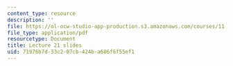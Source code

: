 ```yaml
---
content_type: resource
description: ''
file: https://ol-ocw-studio-app-production.s3.amazonaws.com/courses/11-438-economic-development-planning-spring-2020/71976b7d33c207cb424ba686f6f55ef1_MIT11_438s20_lec21.pdf
file_type: application/pdf
resourcetype: Document
title: Lecture 21 slides
uid: 71976b7d-33c2-07cb-424b-a686f6f55ef1
---
```

